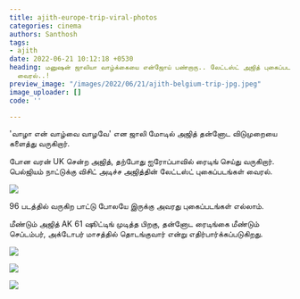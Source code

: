 ```yaml
---
title: ajith-europe-trip-viral-photos
categories: cinema
authors: Santhosh
tags:
- ajith
date: 2022-06-21 10:12:18 +0530
heading: மனுஷன் ஜாலியா வாழ்க்கையை என்ஜோய் பண்றாரு.. லேட்டஸ்ட் அஜித் புகைப்படங்கள்
  வைரல்..!
preview_image: "/images/2022/06/21/ajith-belgium-trip-jpg.jpeg"
image_uploader: []
code: ''

---
```

'வாழா என் வாழ்வை வாழவே' என ஜாலி மோடில் அஜித் தன்னோட விடுமுறையை களைத்து வருகிறார்.

போன வரன் UK சென்ற அஜித், தற்போது ஐரோப்பாவில் ரைடிங் செய்து வருகிறார். பெல்ஜியம் நாட்டுக்கு விசிட் அடிச்ச அஜித்தின் லேட்டஸ்ட் புகைப்படங்கள் வைரல்.

![](/images/2022/06/21/ajith-recent-3-jpg.jpeg)

96 படத்தில் வருகிற பாட்டு போலயே இருக்கு அவரது புகைப்படங்கள் எல்லாம்.

மீண்டும் அஜித் AK 61 ஷூட்டிங் முடித்த பிறகு, தன்னோட ரைடிங்கை மீண்டும் செப்டம்பர், அக்டோபர் மாசத்தில் தொடங்குவார் என்று எதிர்பார்க்கப்படுகிறது.

![](/images/2022/06/21/ajith-recent-2-jpg.jpeg)

![](/images/2022/06/21/ajith-recent-4-jpg.jpeg)

![](/images/2022/06/21/ajith-recent-1-jpg.jpeg)
